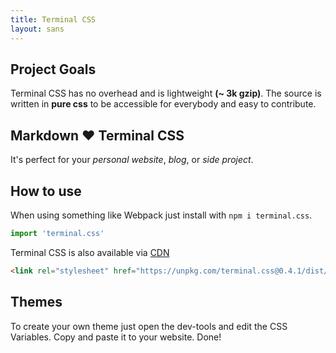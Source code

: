 ```yaml
---
title: Terminal CSS
layout: sans
---
```


## Project Goals

Terminal CSS has no overhead and is lightweight **(~ 3k gzip)**. 
The source is written in **pure css** to be accessible for everybody and easy to contribute.

## Markdown ❤️ Terminal CSS 

It's perfect for your *personal website*, *blog*, or *side project*.

## How to use

When using something like Webpack just install with `npm i terminal.css`.

```js
import 'terminal.css'
```

Terminal CSS is also available via [CDN](https://unpkg.com/terminal.css@0.4.1/dist/terminal.min.css)

```html
<link rel="stylesheet" href="https://unpkg.com/terminal.css@0.4.1/dist/terminal.min.css" />
```

## Themes

To create your own theme just open the dev-tools and edit the CSS Variables. Copy and paste it to your website. Done!